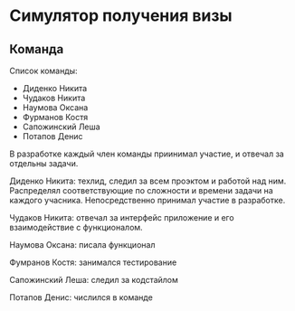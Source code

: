 Симулятор получения визы
========================
Команда
-------
Список команды:
  + Диденко Никита
  + Чудаков Никита
  + Наумова Оксана
  + Фурманов Костя
  + Сапожинский Леша
  + Потапов Денис

В разработке каждый член команды приинимал участие, и отвечал за отдельны задачи.

Диденко Никита: техлид, следил за всем проэктом и работой над ним. Распределял соответствующие по сложности и времени задачи на каждого учасника. Непосредственно принимал участие в разработке.

Чудаков Никита: отвечал за интерфейс приложение и его взаимодействие с функционалом.

Наумова Оксана: писала функционал

Фумранов Костя: занимался тестирование

Сапожинский Леша: следил за кодстайлом

Потапов Денис: числился в команде
